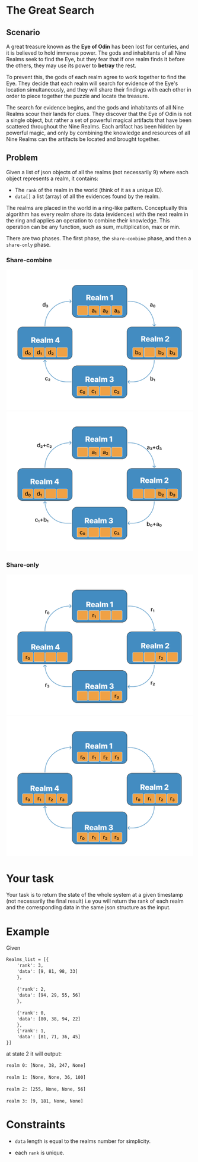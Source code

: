 # The Great Search

## Scenario
A great treasure known as the **Eye of Odin** has been lost for centuries, and it is believed to hold immense power. The gods and inhabitants of all Nine Realms seek to find the Eye, but they fear that if one realm finds it before the others, they may use its power to **betray** the rest. 

To prevent this, the gods of each realm agree to work together to find the Eye. They decide that each realm will search for evidence of the Eye's location simultaneously, and they will share their findings with each other in order to piece together the puzzle and locate the treasure.

The search for evidence begins, and the gods and inhabitants of all Nine Realms scour their lands for clues. They discover that the Eye of Odin is not a single object, but rather a set of powerful magical artifacts that have been scattered throughout the Nine Realms. Each artifact has been hidden by powerful magic, and only by combining the knowledge and resources of all Nine Realms can the artifacts be located and brought together.

## Problem
Given a list of json objects of all the realms (not necessarily 9) where each object represents a realm, it contains:
- The `rank` of the realm in the world (think of it as a unique ID).
- `data[]` a list (array) of all the evidences found by the realm.

The realms are placed in the world in a ring-like pattern. Conceptually this algorithm has every realm share its data (evidences) with the next realm in the ring and applies an operation to combine their knowledge. This operation can be any function, such as sum, multiplication, max or min.

There are two phases. The first phase, the `share-combine` phase, and then a `share-only` phase.

### Share-combine
![](./images/share.png)
![](./images/share-combine.png)

### Share-only
![](./images/share-only.png)
![](./images/res.png)

# Your task
Your task is to return the state of the whole system at a given timestamp (not necessarily the final result) i.e you will return the rank of each realm and the corresponding data in the same json structure as the input.

# Example
Given
```
Realms_list = [{
    'rank': 3, 
    'data': [9, 81, 98, 33]
    },

    {'rank': 2,
    'data': [94, 29, 55, 56]
    },

    {'rank': 0,
    'data': [80, 38, 94, 22]
    },
    {'rank': 1,
    'data': [81, 71, 36, 45]
}]
```

at state 2 it will output:

```
realm 0: [None, 38, 247, None]

realm 1: [None, None, 36, 100]

realm 2: [255, None, None, 56]

realm 3: [9, 181, None, None]
```

# Constraints
- `data` length is equal to the realms number for simplicity.

- each `rank` is unique.